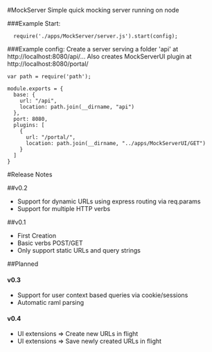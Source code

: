 #MockServer
Simple quick mocking server running on node

###Example Start:
```
  require('./apps/MockServer/server.js').start(config);
```

###Example config:
Create a server serving a folder 'api' at http://localhost:8080/api/...
Also creates MockServerUI plugin at http://localhost:8080/portal/
```
var path = require('path');

module.exports = {
  base: {
    url: "/api",
    location: path.join(__dirname, "api")
  },
  port: 8080,
  plugins: [
    {
      url: "/portal/",
      location: path.join(__dirname, "../apps/MockServerUI/GET")
    }
  ]
}
```

#Release Notes

##v0.2
- Support for dynamic URLs using express routing via req.params
- Support for multiple HTTP verbs

##v0.1
- First Creation
- Basic verbs POST/GET
- Only support static URLs and query strings


##Planned

#### v0.3
- Support for user context based queries via cookie/sessions
- Automatic raml parsing

#### v0.4
- UI extensions => Create new URLs in flight
- UI extensions => Save newly created URLs in flight

